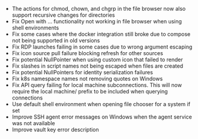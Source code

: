 - The actions for chmod, chown, and chgrp in the file browser now also support recursive changes for directories
- Fix Open with ... functionality not working in file browser when using shell environments
- Fix some cases where the docker integration still broke due to compose not being supported in old versions
- Fix RDP launches failing in some cases due to wrong argument escaping
- Fix icon source pull failure blocking refresh for other sources
- Fix potential NullPointer when using custom icon that failed to render
- Fix slashes in script names not being escaped when files are created
- Fix potential NullPointers for identity serialization failures
- Fix k8s namespace names not removing quotes on Windows
- Fix API query failing for local machine subconnections. 
  This will now require the local machine/ prefix to be included when querying connections
- Use default shell environment when opening file chooser for a system if set
- Improve SSH agent error messages on Windows when the agent service was not available
- Improve vault key error description
